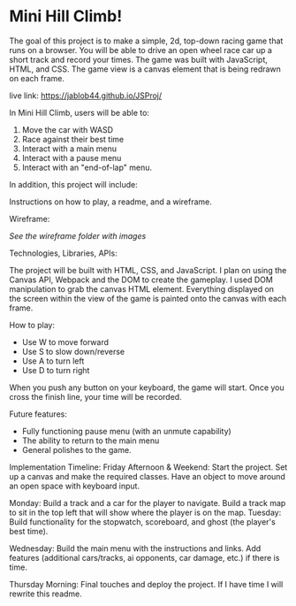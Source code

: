 # Mini Hill Climb!
The goal of this project is to make a simple, 2d, top-down racing game that runs on a browser. You will be able to drive an open wheel race car up a short track and record your times. The game was built with JavaScript, HTML, and CSS. The game view is a canvas element that is being redrawn on each frame. 

live link: https://jablob44.github.io/JSProj/

In Mini Hill Climb, users will be able to:

1) Move the car with WASD
2) Race against their best time
4) Interact with a main menu
5) Interact with a pause menu
6) Interact with an "end-of-lap" menu.

In addition, this project will include:

Instructions on how to play, a readme, and a wireframe.

Wireframe:

*See the wireframe folder with images*

Technologies, Libraries, APIs:

The project will be built with HTML, CSS, and JavaScript. I plan on using the Canvas API, Webpack and the DOM to create the gameplay.
I used DOM manipulation to grab the canvas HTML element. Everything displayed on the screen within the view of the game is painted onto the canvas with each frame.

How to play:

- Use W to move forward
- Use S to slow down/reverse
- Use A to turn left
- Use D to turn right

When you push any button on your keyboard, the game will start. Once you cross the finish line, your time will be recorded.

Future features:

- Fully functioning pause menu (with an unmute capability)
- The ability to return to the main menu
- General polishes to the game.

Implementation Timeline:
Friday Afternoon & Weekend:
Start the project. Set up a canvas and make the required classes. Have an object to move around an open space with keyboard input.

Monday:
Build a track and a car for the player to navigate.
Build a track map to sit in the top left that will show where the player is on the map.
Tuesday:
Build functionality for the stopwatch, scoreboard, and ghost (the player's best time).

Wednesday:
Build the main menu with the instructions and links.
Add features (additional cars/tracks, ai opponents, car damage, etc.) if there is time.

Thursday Morning:
Final touches and deploy the project. If I have time I will rewrite this readme.


